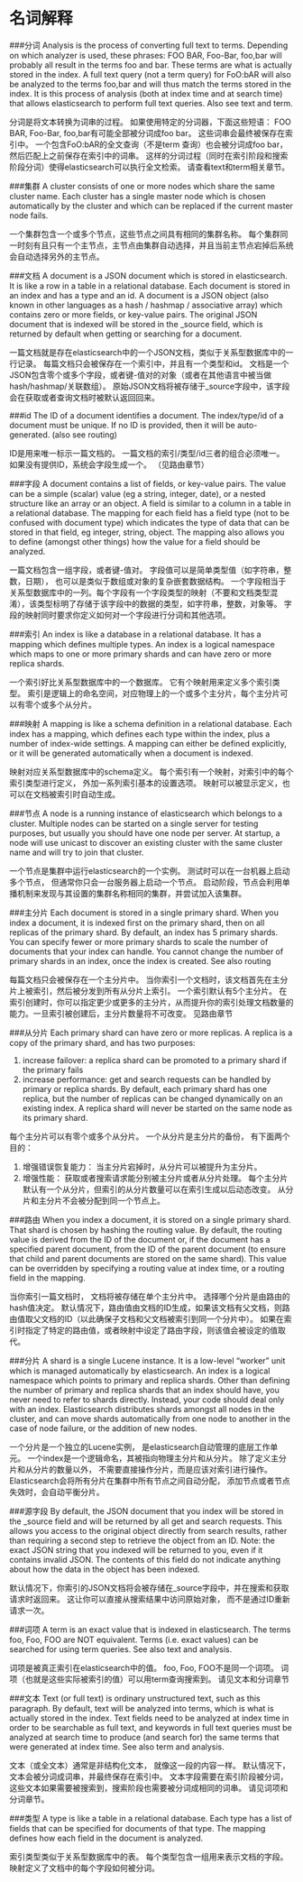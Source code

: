 # 名词解释
###分词
Analysis is the process of converting full text to terms. Depending on which analyzer is used, these phrases: FOO BAR, Foo-Bar, foo,bar will probably all result in the terms foo and bar. These terms are what is actually stored in the index. A full text query (not a term query) for FoO:bAR will also be analyzed to the terms foo,bar and will thus match the terms stored in the index. It is this process of analysis (both at index time and at search time) that allows elasticsearch to perform full text queries. Also see text and term.

分词是将文本转换为词串的过程。 如果使用特定的分词器，下面这些短语： FOO BAR, Foo-Bar, foo,bar有可能全部被分词成foo bar。 这些词串会最终被保存在索引中。 一个包含FoO:bAR的全文查询（不是term 查询）也会被分词成foo bar，然后匹配上之前保存在索引中的词串。 这样的分词过程（同时在索引阶段和搜索阶段分词）使得elasticsearch可以执行全文检索。 请查看text和term相关章节。

###集群
A cluster consists of one or more nodes which share the same cluster name. Each cluster has a single master node which is chosen automatically by the cluster and which can be replaced if the current master node fails.

一个集群包含一个或多个节点，这些节点之间具有相同的集群名称。 每个集群同一时刻有且只有一个主节点，主节点由集群自动选择，并且当前主节点宕掉后系统会自动选择另外的主节点。

###文档
A document is a JSON document which is stored in elasticsearch. It is like a row in a table in a relational database. Each document is stored in an index and has a type and an id. A document is a JSON object (also known in other languages as a hash / hashmap / associative array) which contains zero or more fields, or key-value pairs. The original JSON document that is indexed will be stored in the _source field, which is returned by default when getting or searching for a document.

一篇文档就是存在elasticsearch中的一个JSON文档，类似于关系型数据库中的一行记录。 每篇文档只会被保存在一个索引中，并且有一个类型和id。 文档是一个JSON包含零个或多个字段，或者键-值对的对象（或者在其他语言中被当做hash/hashmap/关联数组）。 原始JSON文档将被存储于_source字段中，该字段会在获取或者查询文档时被默认返回回来。

###id
The ID of a document identifies a document. The index/type/id of a document must be unique. If no ID is provided, then it will be auto-generated. (also see routing)

ID是用来唯一标示一篇文档的。 一篇文档的索引/类型/id三者的组合必须唯一。 如果没有提供ID，系统会字段生成一个。 （见路由章节）

###字段
A document contains a list of fields, or key-value pairs. The value can be a simple (scalar) value (eg a string, integer, date), or a nested structure like an array or an object. A field is similar to a column in a table in a relational database. The mapping for each field has a field type (not to be confused with document type) which indicates the type of data that can be stored in that field, eg integer, string, object. The mapping also allows you to define (amongst other things) how the value for a field should be analyzed.

一篇文档包含一组字段，或者键-值对。 字段值可以是简单类型值（如字符串，整数，日期）， 也可以是类似于数组或对象的复杂嵌套数据结构。 一个字段相当于关系型数据库中的一列。每个字段有一个字段类型的映射（不要和文档类型混淆），该类型标明了存储于该字段中的数据的类型，如字符串，整数，对象等。 字段的映射同时要求你定义如何对一个字段进行分词和其他选项。

###索引
An index is like a database in a relational database. It has a mapping which defines multiple types. An index is a logical namespace which maps to one or more primary shards and can have zero or more replica shards.

一个索引好比关系型数据库中的一个数据库。 它有个映射用来定义多个索引类型。 索引是逻辑上的命名空间，对应物理上的一个或多个主分片，每个主分片可以有零个或多个从分片。

###映射
A mapping is like a schema definition in a relational database. Each index has a mapping, which defines each type within the index, plus a number of index-wide settings. A mapping can either be defined explicitly, or it will be generated automatically when a document is indexed.

映射对应关系型数据库中的schema定义。 每个索引有一个映射，对索引中的每个索引类型进行定义， 外加一系列索引基本的设置选项。 映射可以被显示定义，也可以在文档被索引时自动生成。

###节点
A node is a running instance of elasticsearch which belongs to a cluster. Multiple nodes can be started on a single server for testing purposes, but usually you should have one node per server. At startup, a node will use unicast to discover an existing cluster with the same cluster name and will try to join that cluster.

一个节点是集群中运行elasticsearch的一个实例。 测试时可以在一台机器上启动多个节点， 但通常你只会一台服务器上启动一个节点。 启动阶段，节点会利用单播机制来发现与其设置的集群名称相同的集群，并尝试加入该集群。

###主分片
Each document is stored in a single primary shard. When you index a document, it is indexed first on the primary shard, then on all replicas of the primary shard. By default, an index has 5 primary shards. You can specify fewer or more primary shards to scale the number of documents that your index can handle. You cannot change the number of primary shards in an index, once the index is created. See also routing

每篇文档只会被保存在一个主分片中。 当你索引一个文档时，该文档首先在主分片上被索引，然后被分发到所有从分片上索引。 一个索引默认有5个主分片。 在索引创建时，你可以指定更少或更多的主分片，从而提升你的索引处理文档数量的能力。一旦索引被创建后，主分片数量将不可改变。 见路由章节

###从分片
Each primary shard can have zero or more replicas. A replica is a copy of the primary shard, and has two purposes:

1. increase failover: a replica shard can be promoted to a primary shard if the primary fails
2. increase performance: get and search requests can be handled by primary or replica shards. By default, each primary shard has one replica, but the number of replicas can be changed dynamically on an existing index. A replica shard will never be started on the same node as its primary shard.

每个主分片可以有零个或多个从分片。 一个从分片是主分片的备份， 有下面两个目的：

1. 增强错误恢复能力： 当主分片宕掉时，从分片可以被提升为主分片。
2. 增强性能： 获取或者搜索请求能分别被主分片或者从分片处理。 每个主分片默认有一个从分片，但索引的从分片数量可以在索引生成以后动态改变。 从分片和主分片不会被分配到同一个节点上。

###路由
When you index a document, it is stored on a single primary shard. That shard is chosen by hashing the routing value. By default, the routing value is derived from the ID of the document or, if the document has a specified parent document, from the ID of the parent document (to ensure that child and parent documents are stored on the same shard). This value can be overridden by specifying a routing value at index time, or a routing field in the mapping.

当你索引一篇文档时， 文档将被存储在单个主分片中。 选择哪个分片是由路由的hash值决定。 默认情况下，路由值由文档的ID生成，如果该文档有父文档，则路由值取父文档的ID（以此确保子文档和父文档被索引到同一个分片中）。 如果在索引时指定了特定的路由值，或者映射中设定了路由字段，则该值会被设定的值取代。

###分片
A shard is a single Lucene instance. It is a low-level “worker” unit which is managed automatically by elasticsearch. An index is a logical namespace which points to primary and replica shards. Other than defining the number of primary and replica shards that an index should have, you never need to refer to shards directly. Instead, your code should deal only with an index. Elasticsearch distributes shards amongst all nodes in the cluster, and can move shards automatically from one node to another in the case of node failure, or the addition of new nodes.

一个分片是一个独立的Lucene实例， 是elasticsearch自动管理的底层工作单元。 一个index是一个逻辑命名，其被指向物理主分片和从分片。 除了定义主分片和从分片的数量以外， 不需要直接操作分片，而是应该对索引进行操作。 Elasticsearch会将所有分片在集群中所有节点之间自动分配， 添加节点或者节点失效时，会自动平衡分片。

###源字段
By default, the JSON document that you index will be stored in the _source field and will be returned by all get and search requests. This allows you access to the original object directly from search results, rather than requiring a second step to retrieve the object from an ID. Note: the exact JSON string that you indexed will be returned to you, even if it contains invalid JSON. The contents of this field do not indicate anything about how the data in the object has been indexed.

默认情况下，你索引的JSON文档将会被存储在_source字段中，并在搜索和获取请求时返回来。 这让你可以直接从搜索结果中访问原始对象， 而不是通过ID重新请求一次。

###词项
A term is an exact value that is indexed in elasticsearch. The terms foo, Foo, FOO are NOT equivalent. Terms (i.e. exact values) can be searched for using term queries. See also text and analysis.

词项是被真正索引在elasticsearch中的值。 foo, Foo, FOO不是同一个词项。 词项（也就是这些实际被索引的值）可以用term查询搜索到。 请见文本和分词章节


###文本
Text (or full text) is ordinary unstructured text, such as this paragraph. By default, text will be analyzed into terms, which is what is actually stored in the index. Text fields need to be analyzed at index time in order to be searchable as full text, and keywords in full text queries must be analyzed at search time to produce (and search for) the same terms that were generated at index time. See also term and analysis.

文本（或全文本）通常是非结构化文本， 就像这一段的内容一样。 默认情况下，文本会被分词成词串，并最终保存在索引中。 文本字段需要在索引阶段被分词，这些文本如果需要被搜索到，搜索阶段也需要被分词成相同的词串。 请见词项和分词章节。

###类型
A type is like a table in a relational database. Each type has a list of fields that can be specified for documents of that type. The mapping defines how each field in the document is analyzed.

索引类型类似于关系型数据库中的表。 每个类型包含一组用来表示文档的字段。 映射定义了文档中的每个字段如何被分词。
